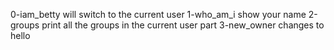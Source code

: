 0-iam_betty will switch to the current user
1-who_am_i show your name 
2-groups print all the groups in the current user part
3-new_owner changes to hello
